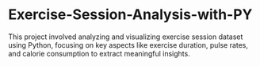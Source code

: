 # Exercise-Session-Analysis-with-PY
This project involved analyzing and visualizing exercise session dataset using Python, focusing on key aspects like exercise duration, pulse rates, and calorie consumption to extract meaningful insights.
